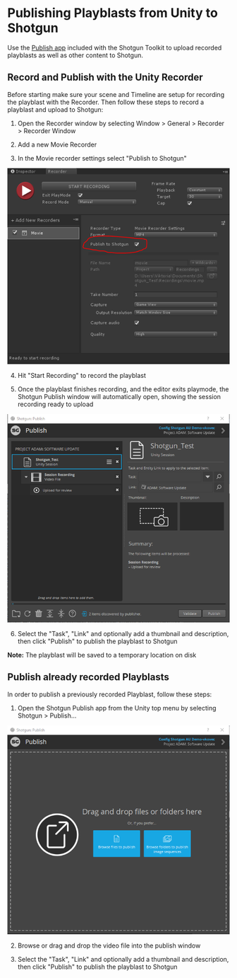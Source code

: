 # Publishing Playblasts from Unity to Shotgun

Use the [Publish app](https://support.shotgunsoftware.com/hc/en-us/articles/115000068574-Integrations-User-Guide#The%20Publisher) included with the Shotgun Toolkit to upload recorded playblasts as well as other content to Shotgun.

## Record and Publish with the Unity Recorder

Before starting make sure your scene and Timeline are setup for recording the playblast with the Recorder. Then follow these steps to record a playblast and upload to Shotgun:

1. Open the Recorder window by selecting Window > General > Recorder > Recorder Window

2. Add a new Movie Recorder

3. In the Movie recorder settings select "Publish to Shotgun"

![Publish to Shotgun Checkbox](images/unity_recorder.png)

4. Hit "Start Recording" to record the playblast

5. Once the playblast finishes recording, and the editor exits playmode, the Shotgun Publish window will automatically open, showing the session recording ready to upload

![Publish to Shotgun Window](images/publish_playblast.png)

6. Select the "Task", "Link" and optionally add a thumbnail and description, then click "Publish" to publish the playblast to Shotgun

**Note:** The playblast will be saved to a temporary location on disk


## Publish already recorded Playblasts

In order to publish a previously recorded Playblast, follow these steps:

1. Open the Shotgun Publish app from the Unity top menu by selecting Shotgun > Publish...

![Shotgun Publish Window](images/shotgun_publish_window.png)

2. Browse or drag and drop the video file into the publish window

3. Select the "Task", "Link" and optionally add a thumbnail and description, then click "Publish" to publish the playblast to Shotgun